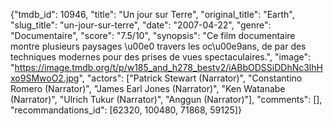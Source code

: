 {"tmdb_id": 10946, "title": "Un jour sur Terre", "original_title": "Earth", "slug_title": "un-jour-sur-terre", "date": "2007-04-22", "genre": "Documentaire", "score": "7.5/10", "synopsis": "Ce film documentaire montre plusieurs paysages \u00e0 travers les oc\u00e9ans, de par des techniques modernes pour des prises de vues spectaculaires.", "image": "https://image.tmdb.org/t/p/w185_and_h278_bestv2/iABbODSSiDDhNc3lhHxo9SMwoO2.jpg", "actors": ["Patrick Stewart (Narrator)", "Constantino Romero (Narrator)", "James Earl Jones (Narrator)", "Ken Watanabe (Narrator)", "Ulrich Tukur (Narrator)", "Anggun (Narrator)"], "comments": [], "recommandations_id": [62320, 100480, 71868, 59125]}